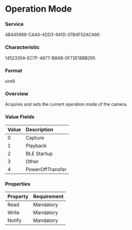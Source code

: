 # Operation Mode

### Service

4B445988-CAA0-4DD3-941D-37B4F52ACA86

### Characteristic

1452335A-EC7F-4877-B8AB-0F72E18BB295

### Format

sint8

### Overview

Acquires and sets the current operation mode of the camera.

### Value Fields

| Value | Description |
|:--|:--|
| 0 | Capture |
| 1 | Playback |
| 2 | BLE Startup |
| 3 | Other |
| 4 | PowerOffTransfer |

### Properties

| Property | Requirement |
|:--|:--|
| Read | Mandatory |
| Write | Mandatory |
| Notify | Mandatory |